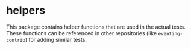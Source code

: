 # helpers

This package contains helper functions that are used in the actual tests.
These functions can be referenced in other repositories (like `eventing-contrib`) for adding similar tests.

